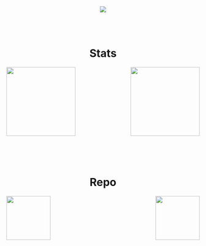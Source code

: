 <div width="100%" align="center">
<a align="center" href="https://github.com/Roykesydon" title="Spotify"><img align="center" src="https://spotify-github-profile.vercel.app/api/view?uid=hp6qzx9akiuwqnqjapic1yr1b&cover_image=true&theme=default"></a>
 </div> 
<br /><br /><br />

<div width="100%" >
  <h1 align="center">Stats</h1>
  <a align="" href="https://github.com/Roykesydon" title=""><img align="" height="180" src="https://github-readme-stats.vercel.app/api/top-langs/?username=Roykesydon&layout=compact&theme=tokyonight&show_icons=true"></a>
  <a align="" href="https://github.com/Roykesydon" title=""><img align="right" height="180" src="https://github-readme-stats.vercel.app/api?username=Roykesydon&theme=tokyonight&show_icons=true"></a>
</div> 

<br/><br/><br/>

<div width="100%" align="center">
  <h1 align="center">Repo</h1>
  <a align="left" href="https://github.com/Roykesydon/WeAreFamily" title="WeAreFamily"><img align="left" height="115" src="https://github-readme-stats.vercel.app/api/pin/?username=Roykesydon&repo=WeAreFamily&theme=react&border_color=61dafb&border_radius=10"></a>
  <a align="right" href="https://github.com/Roykesydon/StellarTrack" title="StellarTrack"><img align="right" height="115" src="https://github-readme-stats.vercel.app/api/pin/?username=Roykesydon&repo=StellarTrack&theme=react&border_color=61dafb&border_radius=10"></a>
</div> 
